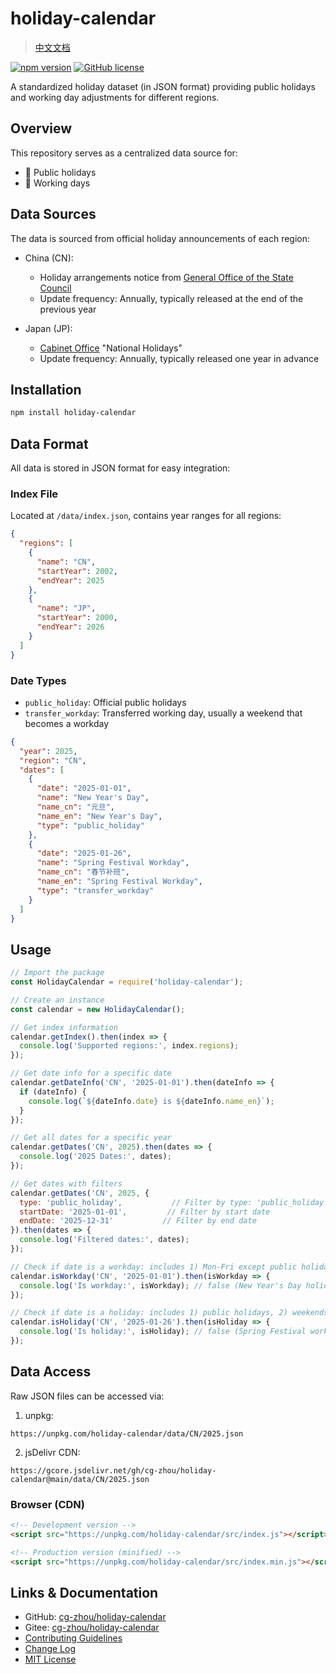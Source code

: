 # holiday-calendar

> [中文文档](README.md)

[![npm version](https://img.shields.io/npm/v/holiday-calendar.svg)](https://www.npmjs.com/package/holiday-calendar)
[![GitHub license](https://img.shields.io/github/license/cg-zhou/holiday-calendar.svg)](https://github.com/cg-zhou/holiday-calendar/blob/main/LICENSE)

A standardized holiday dataset (in JSON format) providing public holidays and working day adjustments for different regions.

## Overview

This repository serves as a centralized data source for:
- 📅 Public holidays
- 🏢 Working days

## Data Sources

The data is sourced from official holiday announcements of each region:

- China (CN):
  - Holiday arrangements notice from [General Office of the State Council](http://www.gov.cn)
  - Update frequency: Annually, typically released at the end of the previous year

- Japan (JP):
  - [Cabinet Office](https://www8.cao.go.jp/chosei/shukujitsu/gaiyou.html) "National Holidays"
  - Update frequency: Annually, typically released one year in advance

## Installation

```bash
npm install holiday-calendar
```

## Data Format

All data is stored in JSON format for easy integration:

### Index File
Located at `/data/index.json`, contains year ranges for all regions:
``` json
{
  "regions": [
    {
      "name": "CN",
      "startYear": 2002,
      "endYear": 2025
    },
    {
      "name": "JP",
      "startYear": 2000,
      "endYear": 2026
    }
  ]
}
```

### Date Types
- `public_holiday`: Official public holidays
- `transfer_workday`: Transferred working day, usually a weekend that becomes a workday

``` json
{
  "year": 2025,
  "region": "CN",
  "dates": [
    {
      "date": "2025-01-01",
      "name": "New Year's Day",
      "name_cn": "元旦",
      "name_en": "New Year's Day",
      "type": "public_holiday"
    },
    {
      "date": "2025-01-26",
      "name": "Spring Festival Workday",
      "name_cn": "春节补班",
      "name_en": "Spring Festival Workday",
      "type": "transfer_workday"
    }
  ]
}
```

## Usage

```javascript
// Import the package
const HolidayCalendar = require('holiday-calendar');

// Create an instance
const calendar = new HolidayCalendar();

// Get index information
calendar.getIndex().then(index => {
  console.log('Supported regions:', index.regions);
});

// Get date info for a specific date
calendar.getDateInfo('CN', '2025-01-01').then(dateInfo => {
  if (dateInfo) {
    console.log(`${dateInfo.date} is ${dateInfo.name_en}`);
  }
});

// Get all dates for a specific year
calendar.getDates('CN', 2025).then(dates => {
  console.log('2025 Dates:', dates);
});

// Get dates with filters
calendar.getDates('CN', 2025, {
  type: 'public_holiday',           // Filter by type: 'public_holiday' or 'transfer_workday'
  startDate: '2025-01-01',         // Filter by start date
  endDate: '2025-12-31'           // Filter by end date
}).then(dates => {
  console.log('Filtered dates:', dates);
});

// Check if date is a workday: includes 1) Mon-Fri except public holidays, 2) transfer working weekends
calendar.isWorkday('CN', '2025-01-01').then(isWorkday => {
  console.log('Is workday:', isWorkday); // false (New Year's Day holiday)
});

// Check if date is a holiday: includes 1) public holidays, 2) weekends except transfer workdays
calendar.isHoliday('CN', '2025-01-26').then(isHoliday => {
  console.log('Is holiday:', isHoliday); // false (Spring Festival workday)
});

```

## Data Access

Raw JSON files can be accessed via:

1. unpkg:
```
https://unpkg.com/holiday-calendar/data/CN/2025.json
```

2. jsDelivr CDN:
```
https://gcore.jsdelivr.net/gh/cg-zhou/holiday-calendar@main/data/CN/2025.json
```

### Browser (CDN)
```html
<!-- Development version -->
<script src="https://unpkg.com/holiday-calendar/src/index.js"></script>

<!-- Production version (minified) -->
<script src="https://unpkg.com/holiday-calendar/src/index.min.js"></script>
```

## Links & Documentation

- GitHub: [cg-zhou/holiday-calendar](https://github.com/cg-zhou/holiday-calendar)
- Gitee: [cg-zhou/holiday-calendar](https://gitee.com/cg-zhou/holiday-calendar)
- [Contributing Guidelines](CONTRIBUTING.md)
- [Change Log](CHANGELOG.md)
- [MIT License](LICENSE)
